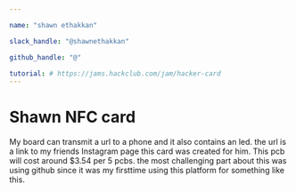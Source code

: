 ```yaml
---

name: "shawn ethakkan"

slack_handle: "@shawnethakkan"

github_handle: "@"

tutorial: # https://jams.hackclub.com/jam/hacker-card
---
```




# Shawn NFC card



<!-- Describe your board in 2-3 sentences. What are you making? What will it do? --> My board can transmit a url to a phone and it also contains an led. the url is a link to my friends Instagram page this card was created for him.



<!-- How much is it going to cost? --> This pcb will cost around $3.54 per 5 pcbs. 



<!-- Tell us a little bit about your design process. What were some challenges? What helped? ***Totally optional*** --> the most challenging part about this was using github since it was my firsttime using this platform for something like this.
